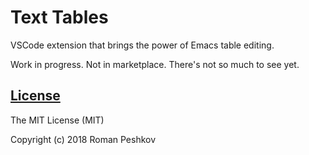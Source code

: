# Text Tables

VSCode extension that brings the power of Emacs table editing.

Work in progress. Not in marketplace. There's not so much to see yet.

## [License](LICENSE)

The MIT License (MIT)

Copyright (c) 2018 Roman Peshkov

